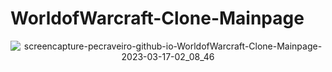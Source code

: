 # WorldofWarcraft-Clone-Mainpage

<div align="center">


![screencapture-pecraveiro-github-io-WorldofWarcraft-Clone-Mainpage-2023-03-17-02_08_46](https://user-images.githubusercontent.com/79882049/225826336-48daa1e4-efbb-4288-9004-5b8d81e64430.png)


</div>
